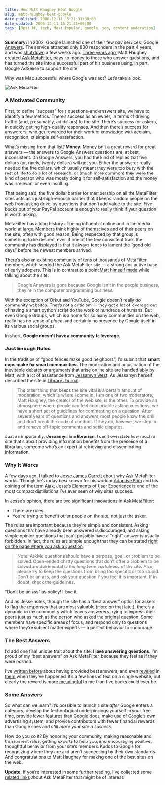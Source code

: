 ```yaml
---
title: How Matt Haughey Beat Google
slug: matt-haughey-beat-google
date_published: 2006-12-11 15:21:31+00:00
date_updated: 2006-12-11 15:21:31+00:00
tags: [Best Of, tech, Most Popular, google, seo, content moderation]
---
```

**Summary:** In 2002, Google launched one of their few pay services, [Google Answers](http://answers.google.com/answers/). The service attracted only 800 responders in the past 4 years, and was [shut down](http://googleblog.blogspot.com/2006/11/adieu-to-google-answers.html) a few weeks ago. [Three years ago](http://metatalk.metafilter.com/mefi/3703), Matt Haughey created [Ask MetaFilter](http://ask.metafilter.com/), pays no money to those who answer questions, and has turned the site into a successful part of his business using, in part, Google AdSense to support the site.

Why was Matt successful where Google was not? Let’s take a look.

![Ask MetaFilter](https://cdn.glitch.global/404b3890-f989-441b-8d84-a05be36ed386/ask-metafilter.jpg?v=1727918679781)

### A Motivated Community

First, to define “success” for a questions-and-answers site, we have to identify a few metrics. There’s success as an owner, in terms of driving traffic (and, presumably, ad dollars) to the site. There’s success for askers, in quickly getting high-quality responses. And then there’s success for answerers, who get rewarded for their work or knowledge with acclaim, recognition, or simple self-satisfaction.

What’s missing from that list? **Money.** Money isn’t a great reward for great answers — the answers to Google Answers questions are, at best, inconsistent. On Google Answers, you had the kind of replies that five dollars (or, rarely, twenty dollars) will get you. Either the answerer really needed the five dollars, which usually meant they were too busy with the rest of life to do a lot of research, or (much more common) they were the kind of person who was mostly doing it for self-satisfaction and the money was irrelevant or even insulting.

That being said, the five dollar barrier for membership on all the MetaFilter sites acts as a just-high-enough barrier that it keeps random people on the web from asking drive-by questions that don’t add value to the site. Five bucks out of your PayPal account is enough to really think if your question is worth asking.

MetaFilter has a long history of being influential online and in the media world at large. Members think highly of themselves and of their peers on the site, often with good reason. Being respected by that group is something to be desired, even if one of the few consistent traits the community has displayed is that it always tends to lament the “good old days” before the newest members arrived.

There’s also an existing community of tens of thousands of MetaFilter members which seeded the Ask MetaFilter site — a strong and active base of early adopters. This is in contrast to a point [Matt himself made](http://www.metafilter.com/mefi/56634#1509927) while talking about the site:

> Google Answers is gone because Google isn’t in the people business, they’re in the computer programming business.

With the exception of Orkut and YouTube, Google doesn’t really *do* community websites. That’s not a criticism — they get a lot of leverage out of having a smart python script do the work of hundreds of humans. But even Google Groups, which is a home for so many communities on the web, really has no sense of *place*, and certainly no presence by Google itself in its various social groups.

In short, **Google doesn’t have a community to leverage.**

### Just Enough Rules

In the tradition of “good fences make good neighbors”, I’d submit that **smart cops make for smart communities.** The moderation and adjudication of the inevitable debates or arguments that arise on the site are handled ably by Matt, with a lot of assistance from [Jessamyn West](http://www.jessamyn.com/). As Jessamyn herself described the site in [Library Journal](http://www.libraryjournal.com/article/CA6379558.html):

> The other thing that keeps the site vital is a certain amount of moderation, which is where I come in. I am one of two moderators; Matt Haughey, the creator of the web site, is the other. To provide an atmosphere where people can feel comfortable asking questions, we have a short set of guidelines for commenting on a question. After several years of questions and answers, most people know the drill and don’t break the code of conduct. If they do, however, we step in and remove off-topic comments and settle disputes.

Just as importantly, **Jessamyn is a librarian**. I can’t overstate how much a site that’s about providing information benefits from the presence of a librarian, someome who’s an expert at retrieving and disseminating information.

### Why It Works

A few days ago, I talked to [Jesse James Garrett](http://blog.jjg.net/) about why Ask MetaFilter works. Though he’s today best known for his work at [Adaptive Path](http://www.adaptivepath.com/) and his coining of the term [Ajax](http://adaptivepath.com/publications/essays/archives/000385.php), Jesse’s [Elements of User Experience](http://www.jjg.net/elements/) is one of the most compact distillations I’ve ever seen of why sites succeed.

In Jesse’s opinion, there are two significant innovations in Ask MetaFilter:

- There are rules.
- You’re trying to benefit other people on the site, not just the asker.

The rules are important because they’re simple and consistent. Asking questions that have already been answered is discouraged, and asking simple opinion questions that can’t possibly have a “right” answer is usually forbidden. In fact, the rules are simple enough that they can be stated [right on the page where you ask a question](http://ask.metafilter.com/contribute/post.cfm).

> Note: AskMe questions should have a purpose, goal, or problem to be solved. Open-ended chatty questions that don’t offer a problem to be solved are detrimental to the long term usefulness of the site. Also, please try to keep the questions from being too specific or too stupid. Don’t be an ass, and ask your question if you feel it is important. If in doubt, check the guidelines.

“Don’t be an ass” as policy! I love it.

And as Jesse notes, though the site has a “best answer” option for askers to flag the responses that are most valuable (more on that later), there’s a dynamic to the community which leaves answerers trying to impress their peers just as much as the person who asked the original question. Some members have specific areas of focus, and respond only to questions where they’re subject matter experts — a perfect behavior to encourage.

### The Best Answers

I’d add one final unique trait about the site: **I love answering questions**. I’m proud of my “best answers” on Ask MetaFilter, because they feel as if they were *earned*.

I’ve [written before](/2006/11/12/borat_blogs_boo) about having provided best answers, and even [reveled](http://anil.vox.com/library/post/best-answer-again.html) in [them](http://anil.vox.com/library/post/best-answers.html) when they’ve happened. It’s a few lines of text on a single website, but clearly the reward is more [meaningful](/2006/07/05/making_somethin) to me than five bucks could ever be.

### Some Answers

So what can we learn? It’s possible to launch a site *after* Google enters a category, develop the technological underpinnings yourself in your free time, provide fewer features than Google does, make use of Google’s own advertising system, and provide contributors with fewer financial rewards than Google does and *still make your site a success*.

How do you do it? By honoring your community, making reasonable and transparent rules, getting experts to help you, and encouraging positive, thoughtful behavior from your site’s members. Kudos to Google for recognizing where they are and aren’t succeeding by their own standards. And congratulations to Matt Haughey for making one of the best sites on the web.

**Update**: If you’re interested in some further reading, I’ve collected some [related links](/2006/12/ask-metafilter-links.html) about Ask MetaFilter that might be of interest.
